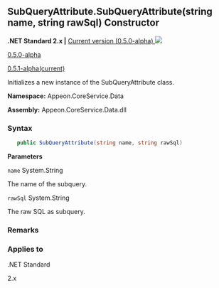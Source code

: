 ## **SubQueryAttribute.SubQueryAttribute(string name, string rawSql)  Constructor**

**.NET Standard 2.x |**  <a href="javascript:void(0)" class="dropdown">Current version (0.5.0-alpha) <img src="~/images/dropdown.png"/></a>

<div class="otherversions"  value="versdiv">

<a href="javascript:void(0)">0.5.0-alpha</a>

<a href="javascript:void(0)">0.5.1-alpha(current)</a>

</div>

Initializes a new instance of the SubQueryAttribute class.

 **Namespace:** Appeon.CoreService.Data

 **Assembly:** Appeon.CoreService.Data.dll

### **Syntax**

```c#
   public SubQueryAttribute(string name, string rawSql) 
```

**Parameters**

`name` System.String

The name of the subquery.

`rawSql` System.String

The raw SQL as subquery.

### **Remarks**



### **Applies to**

.NET Standard 

2.x